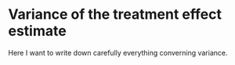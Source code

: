 # Variance of the treatment effect estimate 

Here I want to write down carefully everything converning variance.
